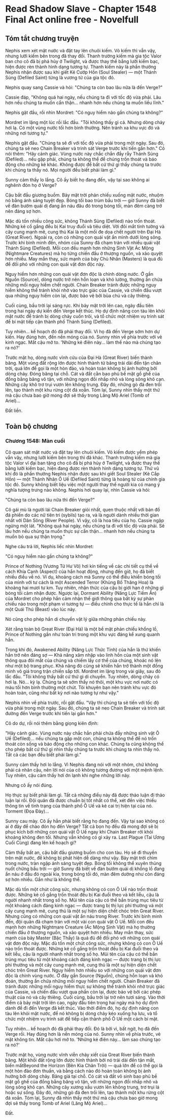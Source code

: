 # Read Shadow Slave - Chapter 1548 Final Act online free - Novelfull

## Tóm tắt chương truyện

Nephis xem xét mặt nước và đặt tay lên chuôi kiếm. Vỏ kiếm thì vẫn vậy, nhưng lưỡi kiếm bên trong đã thay đổi. Thanh trường kiếm mà gia tộc Valor ban cho cô đã bị phá hủy ở Twilight, và được thay thế bằng lưỡi kiếm bạc, hiện được rèn thành hình dạng tương tự. Thanh kiếm này là phần thưởng Nephis nhận được sau khi giết Kẻ Cướp Hồn (Soul Stealer) — một Thánh Sủng (Defiled Saint) từng là vương tử của gia tộc đó.

Nephis quay sang Cassie và hỏi: "Chúng ta còn bao lâu nữa là đến Verge?"

Cassie đáp, "Không quá hai ngày, nếu chúng ta đi với tốc độ vừa phải. Lâu hơn nếu chúng ta muốn cẩn thận... nhanh hơn nếu chúng ta muốn liều lĩnh."

Nephis gật đầu, rồi nhìn Mordret: "Có nguy hiểm nào gần chúng ta không?"

Mordret im lặng một lúc rồi lắc đầu. "Tôi không thấy gì cả. Nhưng dòng chảy hơi lạ. Có một vùng nước tối hơn bình thường. Nên tránh xa khu vực đó và những nơi tương tự."

Nephis gật đầu. "Chúng ta sẽ đi với tốc độ vừa phải trong một ngày. Sau đó, chúng ta sẽ neo Chain Breaker và trinh sát Verge trước khi tiến gần hơn." Cô nói thêm: "Hãy cảnh giác. Vùng nước này chắc chắn đầy rẫy Thánh Sủng (Defiled)... nếu gặp phải, chúng ta không thể để chúng trốn thoát và báo động cho những kẻ khác. Không được để bất cứ thứ gì thấy chúng ta trước khi chúng ta thấy nó. Mọi người đều biết phải làm gì."

Sunny cảm thấy lo lắng. Cô ấy biết họ đang đến, vậy tại sao không ai nghênh đón họ ở Verge?

Cậu bắt đầu giương buồm. Bảy mặt trời phản chiếu xuống mặt nước, nhuộm nó bằng ánh sáng tuyệt đẹp. Bóng tối bao trùm bầu trời — giờ Sunny đã biết về đàn bướm quái dị đang ẩn náu đâu đó trong bóng tối, màn đêm càng trở nên đáng sợ hơn.

Mặc dù tốn nhiều công sức, không Thánh Sủng (Defiled) nào trốn thoát. Những kẻ cố gắng đều bị Kai truy đuổi và tiêu diệt. Với đôi mắt tinh tường và cây cung mạnh mẽ, cung thủ Kai là một mối đe dọa chết người trên Đại Hà (Great River). Ngoài ra, còn có những con quái vật ẩn mình dưới lòng sông. Trước khi bình minh đến, nhóm của Sunny đã chạm trán với nhiều quái vật Thánh Sủng (Defiled). Mỗi con đều mạnh hơn những Sinh Vật Ác Mộng (Nightmare Creatures) mà họ từng chiến đấu ở thượng nguồn, và xảo quyệt hơn nhiều. May mắn thay, sức mạnh của bảy Chủ Nhân (Masters) là quá đủ để đối phó với những con quái vật đơn độc này.

Nguy hiểm hơn những con quái vật đơn độc là chính dòng nước. Ở gần Nguồn (Source), dòng nước trở nên hỗn loạn và khó lường, thường ẩn chứa những mối nguy hiểm chết người. Chain Breaker tránh được những nguy hiểm không thể tránh khỏi nhờ vào trực giác của Cassie, và chiến đấu vượt qua những nguy hiểm còn lại, được bảo vệ bởi bùa chú và cây thiêng.

Cuối cùng, bầu trời lại sáng rực. Khi bảy mặt trời lên cao, ngày đầu tiên trong hai ngày dự kiến ​​đến Verge kết thúc. Họ dự định nâng con tàu lên khỏi mặt nước để tránh bị dòng chảy cuốn trôi, và tổ chức một nhiệm vụ trinh sát để bí mật tiếp cận thành phố Thánh Sủng (Defiled).

Tuy nhiên... kế hoạch đó đã phải thay đổi. Vì họ đã đến Verge sớm hơn dự kiến. Hay đúng hơn, đến nền móng của nó. Sunny nhìn về phía trước với vẻ kinh ngạc. Mắt cậu mở to. 'Những kẻ điên này... làm thế nào mà chúng tạo ra nó?'

Trước mặt họ, dòng nước vĩnh cửu của Đại Hà (Great River) biến thành băng. Một vùng đất rộng lớn được hình thành từ băng trải dài đến tận chân trời, quá lớn để gọi là một hòn đảo, và hoàn toàn không bị ảnh hưởng bởi dòng chảy. Đóng băng tại chỗ. Cát và đất cằn bao phủ bề mặt gồ ghề của đồng bằng băng vô tận, với những ngọn đồi nhấp nhô và lòng sông khô cạn. Những cây khô trơ trụi vươn lên không trung. Đây đó, những gò đá đen trồi lên, tạo thành một khu rừng cột đá xoắn. Tóm lại, Sunny nhìn thấy một thứ mà cậu chưa bao giờ mong đợi sẽ thấy trong Lăng Mộ Ariel (Tomb of Ariel)...

Đất liền.

## Toàn bộ chương

### Chương 1548: Màn cuối

Cô quan sát mặt nước và đặt tay lên chuôi kiếm. Vỏ kiếm được yểm phép vẫn vậy, nhưng lưỡi kiếm bên trong thì đã khác. Thanh trường kiếm mà gia tộc Valor vĩ đại ban tặng cho cô đã bị phá hủy ở Twilight, và được thay thế bằng lưỡi kiếm bạc, hiện đang được rèn thành hình dáng tương tự. Thứ vũ khí đó là phần thưởng Nephis nhận được sau khi giết Soul Stealer (Kẻ Cắp Hồn) — một Thánh Nhân Ô Uế (Defiled Saint) từng là hoàng tử của chính gia tộc đó. Sunny không biết liệu việc một người thay thế người kia có mang ý nghĩa tượng trưng nào không. Nephis hơi quay lại, nhìn Cassie và hỏi:

"Chúng ta còn bao lâu nữa thì đến Verge?"

Cô gái mù là người lái Chain Breaker giỏi nhất, quen thuộc nhất với bản đồ đá phiến do các nữ tiên tri (sybils) tạo ra, và là người dành nhiều thời gian nhất với Dân Sông (River People). Vì vậy, cô là hoa tiêu của họ. Cassie ngập ngừng một lát. "Không quá hai ngày, nếu chúng ta đi với tốc độ vừa phải. Sẽ lâu hơn nếu chúng ta muốn thực sự cẩn thận… nhanh hơn nếu chúng ta muốn bỏ qua sự thận trọng."

Nghe câu trả lời, Nephis liếc nhìn Mordret:

"Có nguy hiểm nào gần chúng ta không?"

Prince of Nothing (Vương Tử Hư Vô) hơi kín tiếng về các chi tiết cụ thể về cách Khía Cạnh (Aspect) của hắn hoạt động, nhưng đến giờ, họ đã biết nhiều điều về nó. Ví dụ, khoảng cách mà Sunny có thể điều khiển bóng tối của mình với tư cách là một Ascended Terror (Khủng Bố Thăng Hoa) là khoảng hai mươi tư km. Tuy nhiên, nhận thức của cậu bị giới hạn ở những gì bóng tối cảm nhận được. Ngược lại, Dormant Ability (Năng Lực Tiềm Ẩn) của Mordret cho phép hắn cảm nhận thế giới thông qua bất kỳ sự phản chiếu nào trong một phạm vi tương tự — điều chỉnh cho thực tế là hắn chỉ là một Quái Thú (Beast) vào lúc này.

Nó cũng cho phép hắn di chuyển vật lý giữa những phản chiếu này.

Xét rằng toàn bộ Great River (Đại Hà) là một bề mặt phản chiếu khổng lồ, Prince of Nothing gần như toàn tri trong một khu vực đáng kể xung quanh hắn.

Trong khi đó, Awakened Ability (Năng Lực Thức Tỉnh) của hắn là thứ khiến hắn trở nên đáng sợ — Khả năng xâm nhập vào linh hồn của một sinh vật thông qua đôi mắt của chúng và chiếm lấy cơ thể của chúng, khoác nó lên như một bộ trang phục. Khả năng đó cũng sẽ khiến hắn trở thành một đồng minh vô giá trong trận chiến sắp tới. Mordret im lặng trong vài giây, sau đó lắc đầu. "Tôi không thấy bất cứ thứ gì di chuyển. Tuy nhiên, dòng chảy có hơi lạ. Nó… kỳ lạ. Chúng ta sẽ sớm thấy nó thôi, một khu vực nơi nước có màu tối hơn bình thường một chút. Tôi khuyên bạn nên tránh khu vực đó hoàn toàn, cũng như bất kỳ nơi nào tương tự như vậy."

Nephis nhìn về phía trước, rồi gật đầu. "Vậy thì chúng ta sẽ tiến với tốc độ vừa phải trong một ngày. Sau đó, chúng ta sẽ neo Chain Breaker và trinh sát đường đến Verge trước khi tiến lại gần hơn."

Cô do dự, rồi nói thêm bằng giọng kiên định:

"Hãy cảnh giác. Vùng nước này chắc hẳn phải chứa đầy những sinh vật Ô Uế (Defiled)… nếu chúng ta gặp một con, chúng ta không thể để nó trốn thoát còn sống và báo động cho những con khác. Chúng ta cũng không thể cho phép bất cứ thứ gì nhìn thấy chúng ta trước khi chúng ta nhìn thấy nó. Tất cả các bạn đều biết phải làm gì."

Sunny cảm thấy hơi lo lắng. Vì Nephis đang nói với một nhóm, chứ không phải cá nhân cậu, nên lời nói của cô không tương đương với một mệnh lệnh. Tuy nhiên, cậu cảm thấy hơi ớn lạnh khi nghe những lời này.

Nhưng cô ấy nói đúng.

Họ thực sự biết phải làm gì. Tất cả những điều này đã được thảo luận đi thảo luận lại rồi. Đội quân đã được chuẩn bị tốt nhất có thể, xét đến việc thiếu thông tin về tình trạng của thành phố Ô Uế và kẻ cai trị hiện tại của nó. Torment (Đọa Đày)…

Sunny cau mày. Cô ấy hẳn phải biết rằng họ đang đến. Vậy tại sao không có ai ở đây để chào đón họ đến Verge? Tất cả bọn họ đều đã mong đợi sẽ bị phục kích bởi những con quái vật Ô Uế ngay khi Chain Breaker rời khỏi khoảng không đen tối. Nhưng vẫn không có gì xảy ra. Last Plague (Tai Ương Cuối Cùng) đang lên kế hoạch gì?

Cảm thấy bất an, cậu bắt đầu giương buồm cho con tàu. Họ sẽ đi thuyền trên mặt nước, để không bị phát hiện dễ dàng như vậy. Bảy mặt trời chìm trong nước, tràn ngập ánh sáng tuyệt đẹp. Bóng tối không thể xuyên thủng nuốt chửng bầu trời — giờ Sunny đã biết về đàn bướm quái dị khổng lồ đang ẩn náu ở đâu đó ngoài kia, trong bóng tối đó, màn đêm dường như còn đáng sợ hơn nhiều. Gần như là không thể.

Mặc dù tốn một chút công sức, nhưng không có con Ô Uế nào trốn thoát được. Những kẻ cố gắng trốn thoát đều bị Kai đuổi theo và kết liễu, cậu là người nhanh nhất trong số họ. Mũi tên của cậu có thể bắn trúng mục tiêu từ một khoảng cách đáng kinh ngạc — được trang bị thị lực phi thường và một cây cung mạnh mẽ, cung thủ là một sự hiện diện chết chóc trên Great River. Nhưng cũng có những con quái vật ẩn náu trong River. Trước khi bình minh đến, đội quân đã chạm trán với một vài con quái vật Ô Uế. Mỗi con đều mạnh hơn những Nightmare Creature (Ác Mộng Sinh Vật) mà họ thường chiến đấu ở thượng nguồn, và xảo quyệt hơn nhiều. May mắn thay, sức mạnh của bảy Master (Bậc Thầy) là quá đủ để đối phó với những con quái vật đơn độc này. Mặc dù tốn một chút công sức, nhưng không có con Ô Uế nào trốn thoát được. Những kẻ cố gắng trốn thoát đều bị Kai đuổi theo và kết liễu, cậu là người nhanh nhất trong số họ. Mũi tên của cậu có thể bắn trúng mục tiêu từ một khoảng cách đáng kinh ngạc — được trang bị thị lực phi thường và một cây cung mạnh mẽ, cung thủ là một sự hiện diện chết chóc trên Great River. Nguy hiểm hơn nhiều so với những con quái vật đơn độc là chính vùng nước. Ở đây gần Source (Nguồn), chúng hỗn loạn và khó đoán, thường ẩn chứa những mối nguy hiểm chết người. Chain Breaker đã tránh được những mối nguy hiểm thực sự không thể tránh khỏi nhờ trực giác của Cassie, và chiến đấu vượt qua phần còn lại, được bảo vệ bởi các phép thuật của nó và cây thiêng. Cuối cùng, bầu trời lại trở nên tươi sáng. Vào thời điểm cả bảy mặt trời lên cao, ngày đầu tiên trong hai ngày mà họ dự định dành để đi đến Verge đã kết thúc. Vào thời điểm đó, họ dự định nâng con tàu lên khỏi mặt nước, để nó không bị dòng chảy kéo xuống hạ lưu, và tổ chức một nhiệm vụ trinh sát để tiếp cận thành phố Ô Uế một cách bí mật.

Tuy nhiên… kế hoạch đó đã phải thay đổi. Đó là bởi vì, bất ngờ, họ đã đến Verge rồi. Hay đúng hơn là nền móng của nó. Sunny nhìn về phía trước, vẻ mặt không tin. Mắt cậu hơi mở to. 'Những kẻ điên này… làm sao chúng tạo ra nó?'

Trước mặt họ, vùng nước vĩnh viễn chảy xiết của Great River biến thành băng. Một khối đất rộng lớn được hình thành bởi nó trải dài đến tận mắt, biến mấtBeyond the Horizon (Bên Kia Chân Trời) — quá lớn để có thể gọi là một hòn đảo đơn thuần, và bằng cách nào đó hoàn toàn không bị ảnh hưởng bởi dòng chảy. Băng giá tại chỗ. Có cát và đất vô sinh bao phủ bề mặt gồ ghề của đồng bằng băng vô tận, với những ngọn đồi nhấp nhô và lòng sông khô cạn. Những cây xương xẩu vươn lên không trung, trơ trụi lá hoặc sự sống. Đây đó, những gò đá đen trồi lên, tạo thành một khu rừng cột đá xoắn. Tóm lại, Sunny đã nhìn thấy một thứ mà cậu chưa bao giờ mong đợi sẽ thấy trong Tomb of Ariel (Lăng Mộ Ariel)…

Đất.